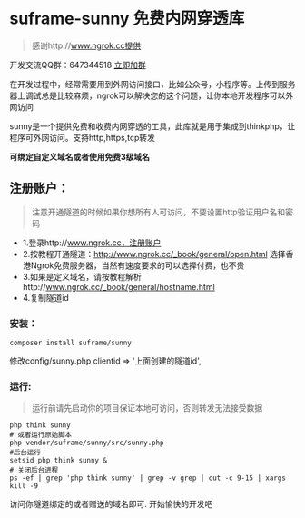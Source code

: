 # suframe-sunny 免费内网穿透库
> 感谢http://www.ngrok.cc提供

开发交流QQ群：647344518   [立即加群](http://shang.qq.com/wpa/qunwpa?idkey=83a58116f995c9f83af6dc2b4ea372e38397349c8f1973d8c9827e4ae4d9f50e)     

在开发过程中，经常需要用到外网访问接口，比如公众号，小程序等。上传到服务器上调试总是比较麻烦，ngrok可以解决您的这个问题，让你本地开发程序可以外网访问

sunny是一个提供免费和收费内网穿透的工具，此库就是用于集成到thinkphp，让程序可外网访问。支持http,https,tcp转发

**可绑定自定义域名或者使用免费3级域名**

## 注册账户：
> 注意开通隧道的时候如果你想所有人可访问，不要设置http验证用户名和密码
- 1.登录http://www.ngrok.cc，注册账户   
- 2.按教程开通隧道：http://www.ngrok.cc/_book/general/open.html 选择香港Ngrok免费服务器，当然有速度要求的可以选择付费，也不贵
- 3.如果是定义域名，请按教程解析http://www.ngrok.cc/_book/general/hostname.html
- 4.复制隧道id 

### 安装：
```
composer install suframe/sunny
```
修改config/sunny.php
clientid => '上面创建的隧道id',

### 运行:
> 运行前请先启动你的项目保证本地可访问，否则转发无法接受数据
```
php think sunny
# 或者运行原始脚本
php vendor/suframe/sunny/src/sunny.php
#后台运行
setsid php think sunny &
# 关闭后台进程
ps -ef | grep 'php think sunny' | grep -v grep | cut -c 9-15 | xargs kill -9
```
访问你隧道绑定的或者赠送的域名即可. 开始愉快的开发吧